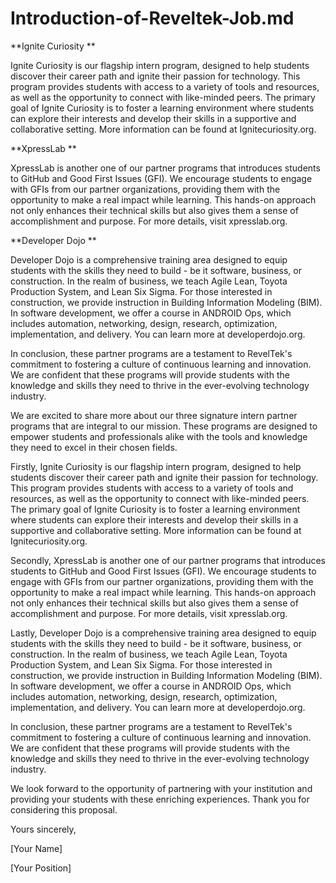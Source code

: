 # Introduction-of-Reveltek-Job.md

**Ignite Curiosity
**
 

Ignite Curiosity is our flagship intern program, designed to help students discover their career path and ignite their passion for technology. This program provides students with access to a variety of tools and resources, as well as the opportunity to connect with like-minded peers. The primary goal of Ignite Curiosity is to foster a learning environment where students can explore their interests and develop their skills in a supportive and collaborative setting. More information can be found at Ignitecuriosity.org.

 

**XpressLab
**
 

XpressLab is another one of our partner programs that introduces students to GitHub and Good First Issues (GFI). We encourage students to engage with GFIs from our partner organizations, providing them with the opportunity to make a real impact while learning. This hands-on approach not only enhances their technical skills but also gives them a sense of accomplishment and purpose. For more details, visit xpresslab.org.

 

**Developer Dojo
**
 

Developer Dojo is a comprehensive training area designed to equip students with the skills they need to build - be it software, business, or construction. In the realm of business, we teach Agile Lean, Toyota Production System, and Lean Six Sigma. For those interested in construction, we provide instruction in Building Information Modeling (BIM). In software development, we offer a course in ANDROID Ops, which includes automation, networking, design, research, optimization, implementation, and delivery. You can learn more at developerdojo.org.

 

In conclusion, these partner programs are a testament to RevelTek's commitment to fostering a culture of continuous learning and innovation. We are confident that these programs will provide students with the knowledge and skills they need to thrive in the ever-evolving technology industry.

 

We are excited to share more about our three signature intern partner programs that are integral to our mission. These programs are designed to empower students and professionals alike with the tools and knowledge they need to excel in their chosen fields.

 

Firstly, Ignite Curiosity is our flagship intern program, designed to help students discover their career path and ignite their passion for technology. This program provides students with access to a variety of tools and resources, as well as the opportunity to connect with like-minded peers. The primary goal of Ignite Curiosity is to foster a learning environment where students can explore their interests and develop their skills in a supportive and collaborative setting. More information can be found at Ignitecuriosity.org.

 

Secondly, XpressLab is another one of our partner programs that introduces students to GitHub and Good First Issues (GFI). We encourage students to engage with GFIs from our partner organizations, providing them with the opportunity to make a real impact while learning. This hands-on approach not only enhances their technical skills but also gives them a sense of accomplishment and purpose. For more details, visit xpresslab.org.

 

Lastly, Developer Dojo is a comprehensive training area designed to equip students with the skills they need to build - be it software, business, or construction. In the realm of business, we teach Agile Lean, Toyota Production System, and Lean Six Sigma. For those interested in construction, we provide instruction in Building Information Modeling (BIM). In software development, we offer a course in ANDROID Ops, which includes automation, networking, design, research, optimization, implementation, and delivery. You can learn more at developerdojo.org.

 

In conclusion, these partner programs are a testament to RevelTek's commitment to fostering a culture of continuous learning and innovation. We are confident that these programs will provide students with the knowledge and skills they need to thrive in the ever-evolving technology industry.

 

We look forward to the opportunity of partnering with your institution and providing your students with these enriching experiences. Thank you for considering this proposal.

 

Yours sincerely,

 

[Your Name]

[Your Position]
